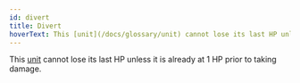 ```yaml
---
id: divert
title: Divert
hoverText: This [unit](/docs/glossary/unit) cannot lose its last HP unless it is already at 1 HP prior to taking damage.
---
```


This [unit](/docs/glossary/unit) cannot lose its last HP unless it is already at 1 HP prior to taking damage.
